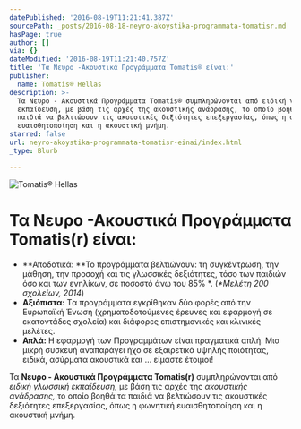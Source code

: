 ```yaml
---
datePublished: '2016-08-19T11:21:41.387Z'
sourcePath: _posts/2016-08-18-neyro-akoystika-programmata-tomatisr.md
hasPage: true
author: []
via: {}
dateModified: '2016-08-19T11:21:40.757Z'
title: 'Τα Νευρο -Ακουστικά Προγράμματα Tomatis® είναι:'
publisher:
  name: Tomatis® Hellas
description: >-
  Τα Νευρο - Ακουστικά Προγράμματα Tomatis® συμπληρώνονται από ειδική γλωσσική
  εκπαίδευση, με βάση τις αρχές της ακουστικής ανάδρασης, το οποίο βοηθά τα
  παιδιά να βελτιώσουν τις ακουστικές δεξιότητες επεξεργασίας, όπως η φωνητική
  ευαισθητοποίηση και η ακουστική μνήμη.
starred: false
url: neyro-akoystika-programmata-tomatisr-einai/index.html
_type: Blurb

---
```

![Tomatis® Hellas](https://the-grid-user-content.s3-us-west-2.amazonaws.com/da9590c2-5e7a-4630-959d-407fe846f64c.png)

# Τα Νευρο -Ακουστικά Προγράμματα Tomatis(r) είναι:

* **Αποδοτικά: **Το προγράμματα βελτιώνουν: τη συγκέντρωση, την μάθηση, την προσοχή και τις γλωσσικές δεξιότητες, τόσο των παιδιών όσο και των ενηλίκων, σε ποσοστό άνω του 85% \*. (_\*Μελέτη 200 σχολείων, 2014_)
* **Αξιόπιστα:** Tα προγράμματα εγκρίθηκαν δύο φορές από την Ευρωπαϊκή Ένωση (χρηματοδοτούμενες έρευνες και εφαρμογή σε εκατοντάδες σχολεία) και διάφορες επιστημονικές και κλινικές μελέτες.
* **Απλά:** Η εφαρμογή των Προγραμμάτων είναι πραγματικά απλή. Μια μικρή συσκευή αναπαράγει ήχο σε εξαιρετικά υψηλής ποιότητας, ειδικά, ασύρματα ακουστικά και ... είμαστε έτοιμοι!

Τα **Νευρο - Ακουστικά Προγράμματα Tomatis(r)** συμπληρώνονται από _ειδική γλωσσική εκπαίδευση,_ με βάση τις αρχές της _ακουστικής ανάδρασης,_ το οποίο βοηθά τα παιδιά να βελτιώσουν τις ακουστικές δεξιότητες επεξεργασίας, όπως η φωνητική ευαισθητοποίηση και η ακουστική μνήμη.